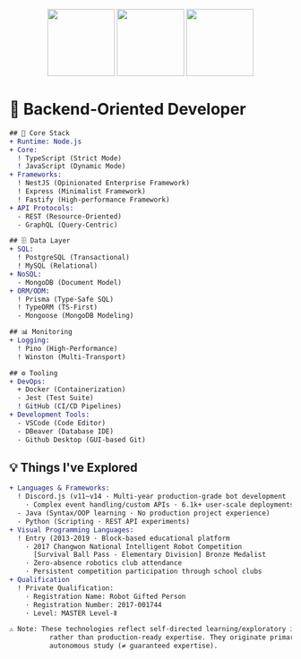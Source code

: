 <p align="center">
  <img src="https://github.com/isnoa/isnoa/assets/64823926/13011613-cd83-462e-a495-b0a560ed4463" height="120">
  <img src="https://github.com/isnoa/isnoa/assets/64823926/27cdfa4c-2fb9-4441-83d8-7942d234753d" height="120">
  <img src="attachment:image.png" height="120">
</p>


# 🔧 Backend-Oriented Developer
```diff
## 🚀 Core Stack
+ Runtime: Node.js
+ Core:
  ! TypeScript (Strict Mode)
  ! JavaScript (Dynamic Mode)
+ Frameworks:
  ! NestJS (Opinionated Enterprise Framework)
  ! Express (Minimalist Framework)
  ! Fastify (High-performance Framework)
+ API Protocols:
  - REST (Resource-Oriented)
  - GraphQL (Query-Centric)

## 🗄️ Data Layer
+ SQL:
  ! PostgreSQL (Transactional)
  ! MySQL (Relational)
+ NoSQL:
  - MongoDB (Document Model)
+ ORM/ODM:
  ! Prisma (Type-Safe SQL)
  ! TypeORM (TS-First)
  - Mongoose (MongoDB Modeling)

## 📊 Monitoring
+ Logging:
  ! Pino (High-Performance)
  ! Winston (Multi-Transport)

## ⚙️ Tooling
+ DevOps:
  + Docker (Containerization)
  - Jest (Test Suite)
  ! GitHub (CI/CD Pipelines)
+ Development Tools:
  - VSCode (Code Editor)
  - DBeaver (Database IDE)
  - Github Desktop (GUI-based Git)
```

## 💡 Things I've Explored
```diff
+ Languages & Frameworks:
  ! Discord.js (v11~v14 · Multi-year production-grade bot development  
    · Complex event handling/custom APIs · 6.1k+ user-scale deployments)
  - Java (Syntax/OOP learning · No production project experience)
  - Python (Scripting · REST API experiments)
+ Visual Programming Languages:
  ! Entry (2013-2019 · Block-based educational platform  
    · 2017 Changwon National Intelligent Robot Competition  
      [Survival Ball Pass - Elementary Division] Bronze Medalist  
    · Zero-absence robotics club attendance
    · Persistent competition participation through school clubs
+ Qualification
  ! Private Qualification:
    · Registration Name: Robot Gifted Person
    · Registration Number: 2017-001744
    · Level: MASTER Level-Ⅱ

⚠️ Note: These technologies reflect self-directed learning/exploratory implementation  
          rather than production-ready expertise. They originate primarily from  
          autonomous study (≠ guaranteed expertise).
```
